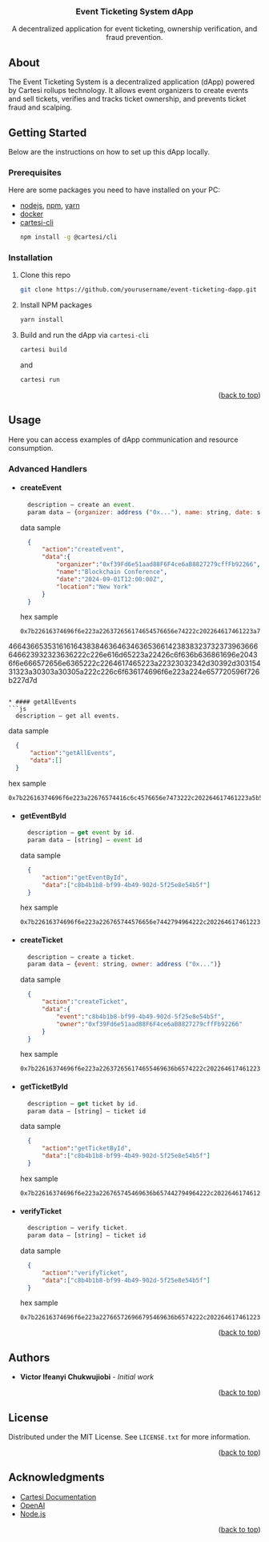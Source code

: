 <a id="readme-top"></a>

<!-- PROJECT LOGO -->
<br />
<div align="center">
  <h3 align="center">Event Ticketing System dApp</h3>

  <p align="center">
    A decentralized application for event ticketing, ownership verification, and fraud prevention.
  </p>
</div>

## About

The Event Ticketing System is a decentralized application (dApp) powered by Cartesi rollups technology. It allows event organizers to create events and sell tickets, verifies and tracks ticket ownership, and prevents ticket fraud and scalping.

## Getting Started

Below are the instructions on how to set up this dApp locally.

### Prerequisites

Here are some packages you need to have installed on your PC:

* [nodejs](https://nodejs.org/en), [npm](https://docs.npmjs.com/cli/v10/configuring-npm/install), [yarn](https://classic.yarnpkg.com/lang/en/docs/install/#debian-stable) 
* [docker](https://docs.docker.com/get-docker/)
* [cartesi-cli](https://docs.cartesi.io/cartesi-rollups/1.3/development/migration/#install-cartesi-cli)
  ```sh
  npm install -g @cartesi/cli
  ```

### Installation

1. Clone this repo
   ```sh
   git clone https://github.com/yourusername/event-ticketing-dapp.git
   ```
2. Install NPM packages
   ```sh
   yarn install
   ```
3. Build and run the dApp via `cartesi-cli`
   ```sh
   cartesi build 
   ```
   and
   ```sh
   cartesi run 
   ```

<p align="right">(<a href="#readme-top">back to top</a>)</p>

## Usage

Here you can access examples of dApp communication and resource consumption.

### Advanced Handlers

* #### createEvent
  ```js
    description — create an event.
    param data — {organizer: address ("0x..."), name: string, date: string, location: string}
  ```
  data sample
  ```json
    {
        "action":"createEvent", 
        "data":{
            "organizer":"0xf39Fd6e51aad88F6F4ce6aB8827279cffFb92266",
            "name":"Blockchain Conference",
            "date":"2024-09-01T12:00:00Z",
            "location":"New York"
        }
    } 
  ```
  hex sample
  ``` 
  0x7b22616374696f6e223a226372656174654576656e74222c202264617461223a7b226f7267616e697a6572223a223078663339

46643665353161616438384636463463653661423838323732373963666646623932323636222c226e616d65223a22426c6f636b636861696e20436f6e666572656e6365222c2264617465223a22323032342d30392d30315431323a30303a30305a222c226c6f636174696f6e223a224e657720596f726b227d7d
  ```

* #### getAllEvents
  ```js
    description — get all events.
  ```
  data sample
  ```json
    {
        "action":"getAllEvents", 
        "data":[]
    } 
  ```
  hex sample
  ``` 
  0x7b22616374696f6e223a22676574416c6c4576656e7473222c202264617461223a5b5d7d
  ```

* #### getEventById
  ```js
    description — get event by id.
    param data — [string] — event id
  ```
  data sample
  ```json
    {
        "action":"getEventById", 
        "data":["c8b4b1b8-bf99-4b49-902d-5f25e8e54b5f"]
    } 
  ```
  hex sample
  ``` 
  0x7b22616374696f6e223a226765744576656e7442794964222c202264617461223a5b2263386234623162382d626639392d346234392d393032642d356632356538653534623566225d7d
  ```

* #### createTicket
  ```js
    description — create a ticket.
    param data — {event: string, owner: address ("0x...")}
  ```
  data sample
  ```json
    {
        "action":"createTicket", 
        "data":{
            "event":"c8b4b1b8-bf99-4b49-902d-5f25e8e54b5f",
            "owner":"0xf39Fd6e51aad88F6F4ce6aB8827279cffFb92266"
        }
    } 
  ```
  hex sample
  ``` 
  0x7b22616374696f6e223a226372656174655469636b6574222c202264617461223a7b226576656e74223a2263386234623162382d626639392d346234392d393032642d356632356538653534623566222c226f776e6572223a22307866333946643665353161616438384636463463653661423838323732373963666646623932323636227d7d
  ```

* #### getTicketById
  ```js
    description — get ticket by id.
    param data — [string] — ticket id
  ```
  data sample
  ```json
    {
        "action":"getTicketById", 
        "data":["c8b4b1b8-bf99-4b49-902d-5f25e8e54b5f"]
    } 
  ```
  hex sample
  ``` 
  0x7b22616374696f6e223a226765745469636b657442794964222c202264617461223a5b2263386234623162382d626639392d346234392d393032642d356632356538653534623566225d7d
  ```

* #### verifyTicket
  ```js
    description — verify ticket.
    param data — [string] — ticket id
  ```
  data sample
  ```json
    {
        "action":"verifyTicket", 
        "data":["c8b4b1b8-bf99-4b49-902d-5f25e8e54b5f"]
    } 
  ```
  hex sample
  ``` 
  0x7b22616374696f6e223a227665726966795469636b6574222c202264617461223a5b2263386234623162382d626639392d346234392d393032642d356632356538653534623566225d7d
  ```

<p align="right">(<a href="#readme-top">back to top</a>)</p>

## Authors

* **Victor Ifeanyi Chukwujiobi** - *Initial work*

<p align="right">(<a href="#readme-top">back to top</a>)</p>

## License

Distributed under the MIT License. See `LICENSE.txt` for more information.

<p align="right">(<a href="#readme-top">back to top</a>)</p>

## Acknowledgments

* [Cartesi Documentation](https://docs.cartesi.io)
* [OpenAI](https://openai.com)
* [Node.js](https://nodejs.org/en/)

<p align="right">(<a href="#readme-top">back to top</a>)</p>
